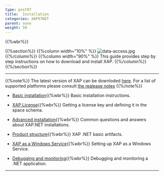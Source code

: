 ```yaml
---
type: post97
title:  Installation
categories: XAP97NET
parent: none
weight: 50
---
```


{{%wbr%}}

{{%section%}}
{{%column width="10%" %}}
![data-access.jpg](/attachment_files/subject/data-access.png)
{{%/column%}}
{{%column width="90%" %}}
This guide provides step by step instructions on how to download and install XAP.
{{%/column%}}
{{%/section%}}
<hr/>

{{%note%}}
The latest version of XAP can be downloded [here](http://www.gigaspaces.com/xap-download).
For a list of supported platforms please consult [the realease notes](/release_notes)
{{%/note%}}


- [Basic installation](./installation.html){{%wbr%}}
Basic installation instructions.

- [XAP License](./license-key.html){{%wbr%}}
Getting a license key and defining it in the space schema.

- [Advanced installation](./advanced-installation-scenarios.html){{%wbr%}}
Common questions and answers about XAP.NET installations.

- [Product structure](./product-structure.html){{%wbr%}}
XAP .NET basic artifacts.

- [XAP as a Windows Service](./gigaspaces-services-manager.html){{%wbr%}}
Setting up XAP as a Windows Service.


- [Debugging and monitoring](./debugging-a-xap.net-application.html){{%wbr%}}
Debugging and monitoring a .NET application.

<hr/>


